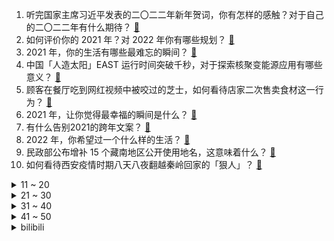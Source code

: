 1. 听完国家主席习近平发表的二〇二二年新年贺词，你有怎样的感触？对于自己的二〇二二年有什么期待？ [:link:](https://www.zhihu.com/question/509342997)
2. 如何评价你的 2021 年？对 2022 年你有哪些规划？ [:link:](https://www.zhihu.com/question/502382907)
3. 2021 年，你的生活有哪些最难忘的瞬间？ [:link:](https://www.zhihu.com/question/502941451)
4. 中国「人造太阳」EAST 运行时间突破千秒，对于探索核聚变能源应用有哪些意义？ [:link:](https://www.zhihu.com/question/509293253)
5. 顾客在餐厅吃到网红视频中被咬过的芝士，如何看待店家二次售卖食材这一行为？ [:link:](https://www.zhihu.com/question/509232532)
6. 2021 年，让你觉得最幸福的瞬间是什么？ [:link:](https://www.zhihu.com/question/504284800)
7. 有什么告别2021的跨年文案？ [:link:](https://www.zhihu.com/question/508460705)
8. 2022 年，你希望过一个什么样的生活？ [:link:](https://www.zhihu.com/question/503473013)
9. 民政部公布增补 15 个藏南地区公开使用地名，这意味着什么？ [:link:](https://www.zhihu.com/question/509094620)
10. 如何看待西安疫情时期八天八夜翻越秦岭回家的「狠人」？ [:link:](https://www.zhihu.com/question/508914944)
<details>
<summary>11 ~ 20</summary>

11. 2021 年哪个瞬间让你感到「自己被深深爱着」？ [:link:](https://www.zhihu.com/question/504281393)
12. 如何评价小米 12 系列首销全渠道 5 分钟销售额破 18 亿？ [:link:](https://www.zhihu.com/question/509350904)
13. 中公教育取消公职类协议班的「不过包退」课程，释放了哪些信号？ [:link:](https://www.zhihu.com/question/508792507)
14. 2022 年新的一年，你有什么祝福想要送给自己？ [:link:](https://www.zhihu.com/question/503473102)
15. 有哪些 2021 年没有完成的心愿，你希望能在 2022 年实现? [:link:](https://www.zhihu.com/question/503473051)
16. 适合跨年发的文案有哪些吗？ [:link:](https://www.zhihu.com/question/505225053)
17. 有哪些适合一个人跨年做的事情？ [:link:](https://www.zhihu.com/question/362501095)
18. 你觉得迎接 2022 年的「正确姿势」是什么？ [:link:](https://www.zhihu.com/question/503503545)
19. 为什么千元机推荐都是小米？ [:link:](https://www.zhihu.com/question/449004406)
20. 太极拳为什么要打那么慢？ [:link:](https://www.zhihu.com/question/480753673)
</details>
<details>
<summary>21 ~ 30</summary>

21. 2021年即将过去，您的2021年年终总结是什么？ [:link:](https://www.zhihu.com/question/496476340)
22. 新的一年即将来临，有哪些适合发朋友圈跨年文案推荐？ [:link:](https://www.zhihu.com/question/506609523)
23. 为什么说血刀老祖是金庸笔下实战能力最厉害的人物？ [:link:](https://www.zhihu.com/question/497686362)
24. 华为轮值董事长新年致辞称「预计今年营收 6340 亿元同比下降 28.9%」，还有哪些信息值得关注 ？ [:link:](https://www.zhihu.com/question/509257727)
25. 12 月 31 日河南洛阳发现 4 例无症状感染者，目前情况如何？ [:link:](https://www.zhihu.com/question/509290724)
26. 临近过年了，领导突然告诉我让我写涨薪申请，可是前一段时间我主动去提的时候还给我画大饼。这次是怎么了？ [:link:](https://www.zhihu.com/question/507211925)
27. 游戏《真三国无双 8：帝国》现已解禁，游戏体验如何？ [:link:](https://www.zhihu.com/question/506250096)
28. 中科院院士称相信外星人存在，「希望未来能和外星人建立联系」，人类和外星人建联会有哪些利弊？ [:link:](https://www.zhihu.com/question/509201069)
29. 老板觉得戴眼镜影响办公心情，要求公司集体员工摘眼镜办公，你经历过职场容貌焦虑吗？ [:link:](https://www.zhihu.com/question/508995643)
30. 滴滴发布上市后首份财报，第三季度净亏损 306 亿，阿里张勇辞任滴滴董事，财报中还有哪些内容值得关注？ [:link:](https://www.zhihu.com/question/509067141)
</details>
<details>
<summary>31 ~ 40</summary>

31. 爸爸花七千多给我买了一个华为很老的笔记本电脑，我觉得不好用，但又舍不得换怎么办？ [:link:](https://www.zhihu.com/question/415707444)
32. 如何评价黄渤、贾玲、朱一龙主演的电影《穿过寒冬拥抱你》？ [:link:](https://www.zhihu.com/question/508224283)
33. 张天爱工作室否认「贴身抱男领导」等不实传闻，要求停止侵权行为，造谣者需要承担什么责任？ [:link:](https://www.zhihu.com/question/509163973)
34. 如何看待国家体育总局发文表示「U20 国家队及以下各级国家队，严禁征调有纹身的运动员」？ [:link:](https://www.zhihu.com/question/509078805)
35. 李彦宏称智能交通可使 5 年内一线城市不再限行，10 年内解决拥堵，你认同吗？未来智能交通会如何发展？ [:link:](https://www.zhihu.com/question/508645858)
36. 经典国产游戏《秦殇》中文版上架， 12 月 29 日正式发售，游戏体验如何？ [:link:](https://www.zhihu.com/question/508751995)
37. 2022 年即将到来，回顾 2021 年你有哪些微小的进步和坚持，特别值得被铭记？ [:link:](https://www.zhihu.com/question/509096485)
38. 有哪些适合女生微信使用的头像？ [:link:](https://www.zhihu.com/question/310852153)
39. 2021 年接近尾声，你想用什么话来告别这一年？ [:link:](https://www.zhihu.com/question/502965238)
40. 如何用一句简短的文案概括一下你的2021年呢？ [:link:](https://www.zhihu.com/question/505592765)
</details>
<details>
<summary>41 ~ 50</summary>

41. 如何看待 Epic 2021 冬季压轴免费送游戏《古墓丽影：生存者 三部曲决定版》？ [:link:](https://www.zhihu.com/question/508927023)
42. 怎么教育孩子才能让他知道社会的残酷，还能保持热爱生活的态度呢？ [:link:](https://www.zhihu.com/question/508695367)
43. 2022 年你预计要换哪些电子设备，理由是什么？ [:link:](https://www.zhihu.com/question/509278146)
44. 如何以「我的心上人，他是六界之主」为开头写个故事？ [:link:](https://www.zhihu.com/question/435486166)
45. 年轻人如何远离消费主义陷阱？ [:link:](https://www.zhihu.com/question/392634078)
46. 小米 12 Pro 为什么取消 5 倍超长变焦？这是什么因素的考量？ [:link:](https://www.zhihu.com/question/509101418)
47. 你将会和谁一起跨年迎接 2022 ？这是你们一起跨年的第几年？ [:link:](https://www.zhihu.com/question/503473158)
48. 有好一点的过年文案吗? [:link:](https://www.zhihu.com/question/504370197)
49. 2022 年的跨年文案，大家会发什么？ [:link:](https://www.zhihu.com/question/507455093)
50. 如何看待荣耀赵明称 MagicV 是可以「一部到位」的实用性折叠屏手机？这番言论底气何在？ [:link:](https://www.zhihu.com/question/509321118)
</details><details>
<summary>bilibili</summary>

1. 体验当地人都推荐的高档餐厅，终于知道，这个地方名吃贵在哪了 [:link:](//www.bilibili.com/video/BV1hm4y1Q7TD)
2. "总有一天，全城的猫，都要高看我！" [:link:](//www.bilibili.com/video/BV1H34y1r7Rd)
3. 《原神》申鹤角色PV——「孤辰新梦」 [:link:](//www.bilibili.com/video/BV1Vb4y1i7At)
4. 凤 凰 ，涅 槃 吧 ！ [:link:](//www.bilibili.com/video/BV1cL411V7Zr)
5. 彩蛋全是梗！官方整活把2021都藏进了清明上河图 [:link:](//www.bilibili.com/video/BV16F411i737)
6. 【冰冰vlog.007】和大家聊聊这一年我所经历的事 [:link:](//www.bilibili.com/video/BV1EF411i7eg)
7. 花高价刷的墙，居然在让我每天都照X光片？！【老爸评测】 [:link:](//www.bilibili.com/video/BV1Su411S7iv)
8. 把-196℃的辣椒，撒上刚出锅的肠粉，居然。。 [:link:](//www.bilibili.com/video/BV1jY411p7vo)
9. 【独家视频】国家主席习近平发表二〇二二年新年贺词 [:link:](//www.bilibili.com/video/BV1rL411L7ms)
10. 舒服了！2021外交部高能名场面混剪 [:link:](//www.bilibili.com/video/BV1tY411p7u3)
<details>
<summary>11 ~ 20</summary>

11. 特效炸裂！年度之战！特效小哥大战建模小哥4 [:link:](//www.bilibili.com/video/BV1k34y1z7Y6)
12. 自制安保巡逻机甲，老年人使用都没问题 [:link:](//www.bilibili.com/video/BV1Y44y177qa)
13. 每年最害怕跨年了 [:link:](//www.bilibili.com/video/BV1uL411L7G5)
14. 【野生人类图鉴】我与我的睿智朋友 [:link:](//www.bilibili.com/video/BV1AM4y1F7jj)
15. 沉  浸  式  催  逝  员 [:link:](//www.bilibili.com/video/BV1j34y1z7M6)
16. 【B站独家】杰哥不要2！康康他下厨给阿纬吃什么 [:link:](//www.bilibili.com/video/BV19D4y1c7x2)
17. 距离2022年双11只有xxx天了！你，准备好了吗？ [:link:](//www.bilibili.com/video/BV1Q3411v7cd)
18. 【时代少年团】《有你》制作特辑 [:link:](//www.bilibili.com/video/BV1TR4y1s7zM)
19. 国家主席习近平发表二〇二二年新年贺词 [:link:](//www.bilibili.com/video/BV1tY411a7sr)
20. 当我把B站100个热门视频剪在一起...... [:link:](//www.bilibili.com/video/BV1kL41157kH)
</details>
<details>
<summary>21 ~ 30</summary>

21. 【谭谈飙车】 二仙桥大爷报仇雪恨 [:link:](//www.bilibili.com/video/BV1T44y1E7HY)
22. Michael Jackson（feat.吴碧霞）- 危险的广寒宫（Mashup） [:link:](//www.bilibili.com/video/BV14r4y1S7tg)
23. 【老胡】广告比电影还精彩是一种什么样的体验？ [:link:](//www.bilibili.com/video/BV1wS4y1u7dy)
24. 盛酒树 [:link:](//www.bilibili.com/video/BV1Da41167Ng)
25. 《明日方舟》集成战略「傀影与猩红孤钻」宣传PV [:link:](//www.bilibili.com/video/BV17m4y1Q7ar)
26. 埃及垦荒公司能整什么活？【奇葩小国31】 [:link:](//www.bilibili.com/video/BV1iL411L7j2)
27. 【原神】2.4玩家现状 [:link:](//www.bilibili.com/video/BV1Fa411r7VS)
28. 【完整版】习近平主席发表2022年新年贺词 [:link:](//www.bilibili.com/video/BV1sZ4y1Q7Px)
29. 教你如何成功帶偏海鸥🙄 [:link:](//www.bilibili.com/video/BV12S4y1f7U6)
30. 国外缅因猫真实叫声，听完瞬间蚌埠住了 [:link:](//www.bilibili.com/video/BV1gL411L7k1)
</details>
<details>
<summary>31 ~ 40</summary>

31. 【花花×瓶子】 打上花火 [:link:](//www.bilibili.com/video/BV1mZ4y1X7KB)
32. 小伙买了80个模型，爆肝一周，只为在家建造一个迷你世界 [:link:](//www.bilibili.com/video/BV1Z44y177Wt)
33. 年 终 总 结 [:link:](//www.bilibili.com/video/BV1p44y1778m)
34. 【100w纪念】【卧底揭秘嘉然的背后】这次我们真的拼了…… [:link:](//www.bilibili.com/video/BV1Va41167gN)
35. 卡农 [:link:](//www.bilibili.com/video/BV1oT4y1f7nb)
36. 【钟离生贺读信】不如小聚 [:link:](//www.bilibili.com/video/BV1EL4y1E7Jq)
37. 【warma】我最擅长照顾人了!【我这个是上篇】 [:link:](//www.bilibili.com/video/BV1si4y1R775)
38. 外交部的英文翻译有多牛？连“呵呵”都译出了精髓！ [:link:](//www.bilibili.com/video/BV1tL4y1E7b9)
39. 漠叔带动全村学习普通话，村民秉烛夜读，热情高涨！ [:link:](//www.bilibili.com/video/BV1zP4y1J7Bo)
40. 让人脑洞大开的创意摄影， 原来还能这么玩，又酷又炫！ [:link:](//www.bilibili.com/video/BV1Qu411S7em)
</details>
<details>
<summary>41 ~ 50</summary>

41. 「小白」总价三万五！250W粉丝大抽奖 [:link:](//www.bilibili.com/video/BV13R4y137Ab)
42. 动 捕 大 师 [:link:](//www.bilibili.com/video/BV1tu411S7zX)
43. 【原神】最后7天别浪费！备战2.4，这些提前准备好 [:link:](//www.bilibili.com/video/BV18M4y1F7Yg)
44. 终于等来这一刻，老婆辛苦啦！ [:link:](//www.bilibili.com/video/BV1w3411i7cv)
45. 看这只羊羊！现在6-7斤，烤出来估计就2斤 [:link:](//www.bilibili.com/video/BV1Aa411r7ga)
46. 飞 跃 复 活 赛！【迫击炮快乐阴人流#3】 [:link:](//www.bilibili.com/video/BV1XP4y1J7KB)
47. 鉴定网络热门艺术（13） [:link:](//www.bilibili.com/video/BV1DD4y1c7tG)
48. 民警反诈宣传有多卷？这年头没点才艺都不好开展工作～ [:link:](//www.bilibili.com/video/BV1wP4y1n7HK)
49. 技能点全点在干饭上了！ [:link:](//www.bilibili.com/video/BV17Y411p7tT)
50. 云顶S6海克斯机制公布！5600次测试-如何提高赏金概率【拳头我来了】 [:link:](//www.bilibili.com/video/BV1U44y1778m)
</details>
<details>
<summary>51 ~ 60</summary>

51. 成功的时候一切都值得了 [:link:](//www.bilibili.com/video/BV1eb4y1v7EZ)
52. 把B站做成一件珠宝！爆肝300个小时手工制作！ [:link:](//www.bilibili.com/video/BV1hq4y117Ty)
53. 救命 怎么会有这么奶拽得劲儿的小孩！！ [:link:](//www.bilibili.com/video/BV1sF411i7A3)
54. 100+款必买的打折游戏推荐【全网冬促比价】 [:link:](//www.bilibili.com/video/BV1Uu411S782)
55. 高能混剪：魔幻的2021，人类失落的一年 [:link:](//www.bilibili.com/video/BV1TM4y1F74e)
56. 让人惊掉下巴的本色出演：有人演完当总统，有人杀青进监狱 [:link:](//www.bilibili.com/video/BV1br4y1S7SK)
57. 【看火影跨年】火影忍者1-720集“精剪”24小时连播 [:link:](//www.bilibili.com/video/BV1PR4y1373N)
58. 想知道猫主子有没有语言天赋，那就给他洗个澡吧，全网挑战洗澡最乖的喵星人 [:link:](//www.bilibili.com/video/BV1gM4y1F7pm)
59. 被大漠叔叔骗300，连夜飞海南追债… [:link:](//www.bilibili.com/video/BV1Lr4y1S7Yp)
60. 《 顶 级 压 迫 》 [:link:](//www.bilibili.com/video/BV13a411r7cu)
</details>
<details>
<summary>61 ~ 70</summary>

61. 兽人跳舞？？！！AOA-猫步轻悄【兽装舞蹈】【银碳】 [:link:](//www.bilibili.com/video/BV1ji4y1R7ky)
62. 大脑为何要删除3岁之前的记忆？婴儿到底看见了什么？ [:link:](//www.bilibili.com/video/BV1cL411L7CA)
63. 榜 一 大 哥？就 这！？ [:link:](//www.bilibili.com/video/BV12u411S7LR)
64. 人倒起霉来，连吃饭都吃不利索 [:link:](//www.bilibili.com/video/BV1Ti4y1R7jR)
65. 德国室友过生日，让他感受一下神秘的东方力量 [:link:](//www.bilibili.com/video/BV1ND4y1w7x2)
66. 今天休息，村口附近喝杯甘蔗汁 [:link:](//www.bilibili.com/video/BV1EM4y1F76y)
67. 卧底代孕圈：85w包男孩，HIV患者也可代孕，广州“年产”2万？【黑暗森林16】 [:link:](//www.bilibili.com/video/BV1vr4y1S7Q2)
68. 头一次在这游戏遇到女玩家 [:link:](//www.bilibili.com/video/BV1L34y1r73U)
69. 假如上课像直播 [:link:](//www.bilibili.com/video/BV13L411L7Vj)
70. 【暴走大事件第八季】24 暴走歌姬激情献唱年度神曲，王尼玛解读2021年度报告！（红） [:link:](//www.bilibili.com/video/BV1MZ4y1D7Sw)
</details>
<details>
<summary>71 ~ 80</summary>

71. 这不火，我当场就把电脑屏幕吃掉！！ [:link:](//www.bilibili.com/video/BV1f34y1B7Cp)
72. 开玩笑也得有个度！曾为不少90后带来欢乐的“红果果”与“绿泡泡”近日被网友恶意的玩笑中伤，本人发文回怼 [:link:](//www.bilibili.com/video/BV1kS4y1M7mD)
73. 我们的眼皮为什么会突然跳几下？ [:link:](//www.bilibili.com/video/BV1NM4y1F7F9)
74. 电影最TOP：盘点月来了！2021年度十大国产佳片 [:link:](//www.bilibili.com/video/BV1ZD4y1c78g)
75. 只用21天 从游泳圈练出六块腹肌？？30岁前逼自己一把！！ [:link:](//www.bilibili.com/video/BV1R34y1B7KK)
76. 杂粮煎饼5元，卷着薄脆和生菜好吃还顶饱，全年无休每天卖200多个 [:link:](//www.bilibili.com/video/BV1xZ4y1D7G8)
77. B站以前的LV6 VS 现在的LV6 2.0 [:link:](//www.bilibili.com/video/BV1Hi4y1R7gy)
78. 曾经有一个女孩儿温暖了我，也温暖了我的岁月 [:link:](//www.bilibili.com/video/BV1nF411i7cg)
79. 我又何尝不想谈一段清纯的校园恋爱呢 [:link:](//www.bilibili.com/video/BV18r4y1S7XR)
80. 千万不要随便锯桌子腿 [:link:](//www.bilibili.com/video/BV1oS4y1f7UQ)
</details>
<details>
<summary>81 ~ 90</summary>

81. 美国原版Costco干饭！全球第一会员超市，$4.99烤鸡老外排队抢！ [:link:](//www.bilibili.com/video/BV1Z34y1B7LX)
82. 现在压力全在伍六七官方那里了……"刺客伍六七 "国漫 "粉丝 [:link:](//www.bilibili.com/video/BV1Lb4y1i7GS)
83. 她笑起来像仙女，我笑起来像头驴 [:link:](//www.bilibili.com/video/BV1hZ4y1D7JJ)
84. 【原神】2.4云堇角色详解来了！技能,天赋,全元素强力辅助！必抽！大小野猪情况说明！最开心的一天！ [:link:](//www.bilibili.com/video/BV1qr4y1S7fG)
85. 请国家烹饪大师钱以斌做石斑鱼宴，一鱼13吃 [:link:](//www.bilibili.com/video/BV1ua411r7Bu)
86. 我以我命做拜贴，请我公子入江湖！ [:link:](//www.bilibili.com/video/BV1ti4y1R7fN)
87. 战斗民族行为大赏 [:link:](//www.bilibili.com/video/BV1Uu411S7Qh)
88. 玩 家 换 弹 现 状 [:link:](//www.bilibili.com/video/BV12F411B7x9)
89. 修狗 嘿嘿 修勾 嘿嘿 [:link:](//www.bilibili.com/video/BV1BZ4y1D77W)
90. 干净又卫生，胖头铑挑战印度料理，竟把印度老板逼急了？【还债挑战ep03-克比印度餐厅】 [:link:](//www.bilibili.com/video/BV11L4y1E7hd)
</details>
<details>
<summary>91 ~ 100</summary>

91. ⚡喝！！！⚡𝑩𝒆𝒍𝒊𝒆𝒗𝒆𝒓 [:link:](//www.bilibili.com/video/BV15Z4y1D7ae)
92. 【自制动画】《鬼灭之刃》无限城篇（香奈乎单挑童磨 片段） [:link:](//www.bilibili.com/video/BV1Rb4y1Y7Pw)
93. 不同阶段老师判卷 [:link:](//www.bilibili.com/video/BV1ZT4y1f7Bt)
94. 《原神》凝光：天动万象 [:link:](//www.bilibili.com/video/BV1eY411p7c3)
95. 每一次相聚都值得纪念，只有阿真最完美 [:link:](//www.bilibili.com/video/BV1zP4y1J7C3)
96. 女朋友这时还不知道她一脚踢出了一个盛夏 [:link:](//www.bilibili.com/video/BV1Ki4y1R7oH)
97. 【罗汉鬼套路】LOL秒杀坦克骚套路 一只穿云箭！ [:link:](//www.bilibili.com/video/BV12P4y1J7VN)
98. 敏感、玻璃心、老好人，讨好型人格有多累？ [:link:](//www.bilibili.com/video/BV1ya411B7p8)
99. 【自制动画】"The Missing 8" Ep.1 - Welcome To Our Life - [:link:](//www.bilibili.com/video/BV1LD4y1w7XP)
100. 爬山吗？一步登顶的那种 [:link:](//www.bilibili.com/video/BV1nr4y1m7sA)
</details></details>